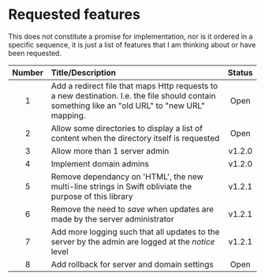 # Requested features

This does not constitute a promise for implementation, nor is it ordered in a specific sequence, it is just a list of features that I am thinking about or have been requested.

| Number | Title/Description | Status
|:-:|:--|:-:|
| 1 | Add a redirect file that maps Http requests to a new destination. I.e. the file should contain something like an "old URL" to "new URL" mapping. | Open
| 2 | Allow some directories to display a list of content when the directory itself is requested | Open
| 3 | Allow more than 1 server admin | v1.2.0
| 4 | Implement domain admins | v1.2.0
| 5 | Remove dependancy on 'HTML', the new multi-line strings in Swift obliviate the purpose of this library | v1.2.1
| 6 | Remove the need to _save_ when updates are made by the server administrator | v1.2.1
| 7 | Add more logging such that all updates to the server by the admin are logged at the _notice_ level | v1.2.1
| 8 | Add rollback for server and domain settings | Open
